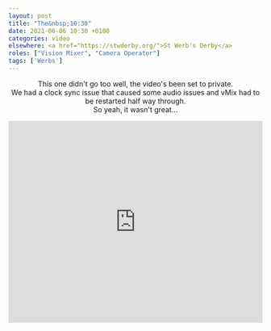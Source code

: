 ```yaml
---
layout: post
title: "The&nbsp;10:30"
date: 2021-06-06 10:30 +0100
categories: video
elsewhere: <a href="https://stwderby.org/">St Werb's Derby</a>
roles: ["Vision Mixer", "Camera Operator"]
tags: ['Werbs']
---
```


<p style="text-align: center;">This one didn't go too well, the video's been set to private.<br />We had a clock sync issue that caused some audio issues and vMix had to be restarted half way through.<br />So yeah, it wasn't great...</p>

<iframe width="100%" height="400em" src="https://www.youtube.com/embed/kSe6brfj71I" frameborder="0" allow="accelerometer; autoplay; clipboard-write; encrypted-media; gyroscope; picture-in-picture" allowfullscreen></iframe>
